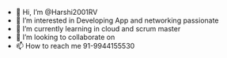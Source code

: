 - 👋 Hi, I’m @Harshi2001RV
- 👀 I’m interested in Developing App and networking passionate 
- 🌱 I’m currently learning in cloud and scrum master
- 💞️ I’m looking to collaborate on 
- 📫 How to reach me 91-9944155530

<!---
Harshi2001RV/Harshi2001RV is a ✨ special ✨ repository because its `README.md` (this file) appears on your GitHub profile.
You can click the Preview link to take a look at your changes.
--->
